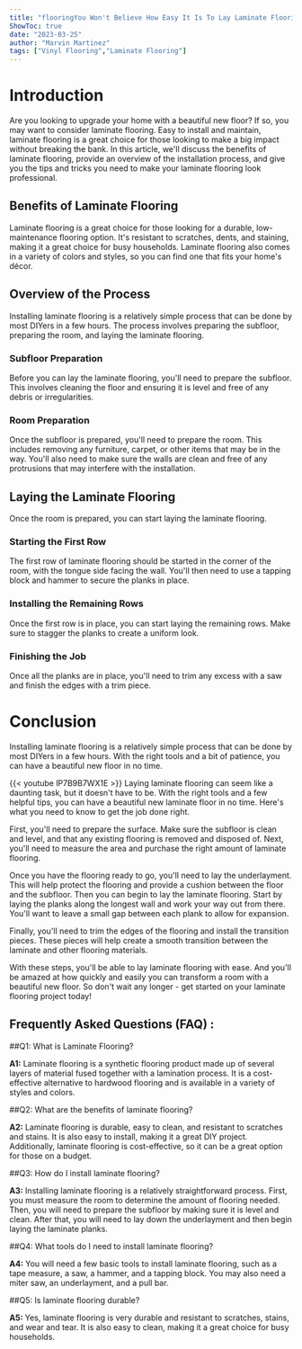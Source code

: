 ```yaml
---
title: "flooringYou Won't Believe How Easy It Is To Lay Laminate Flooring - Learn the Secret Now!"
ShowToc: true 
date: "2023-03-25"
author: "Marvin Martinez" 
tags: ["Vinyl Flooring","Laminate Flooring"]
---
```

# Introduction 
Are you looking to upgrade your home with a beautiful new floor? If so, you may want to consider laminate flooring. Easy to install and maintain, laminate flooring is a great choice for those looking to make a big impact without breaking the bank. In this article, we'll discuss the benefits of laminate flooring, provide an overview of the installation process, and give you the tips and tricks you need to make your laminate flooring look professional.

## Benefits of Laminate Flooring
Laminate flooring is a great choice for those looking for a durable, low-maintenance flooring option. It's resistant to scratches, dents, and staining, making it a great choice for busy households. Laminate flooring also comes in a variety of colors and styles, so you can find one that fits your home's décor.

## Overview of the Process
Installing laminate flooring is a relatively simple process that can be done by most DIYers in a few hours. The process involves preparing the subfloor, preparing the room, and laying the laminate flooring.

### Subfloor Preparation
Before you can lay the laminate flooring, you'll need to prepare the subfloor. This involves cleaning the floor and ensuring it is level and free of any debris or irregularities.

### Room Preparation
Once the subfloor is prepared, you'll need to prepare the room. This includes removing any furniture, carpet, or other items that may be in the way. You'll also need to make sure the walls are clean and free of any protrusions that may interfere with the installation.

## Laying the Laminate Flooring
Once the room is prepared, you can start laying the laminate flooring.

### Starting the First Row
The first row of laminate flooring should be started in the corner of the room, with the tongue side facing the wall. You'll then need to use a tapping block and hammer to secure the planks in place.

### Installing the Remaining Rows
Once the first row is in place, you can start laying the remaining rows. Make sure to stagger the planks to create a uniform look.

### Finishing the Job
Once all the planks are in place, you'll need to trim any excess with a saw and finish the edges with a trim piece.

# Conclusion
Installing laminate flooring is a relatively simple process that can be done by most DIYers in a few hours. With the right tools and a bit of patience, you can have a beautiful new floor in no time.

{{< youtube lP7B9B7WX1E >}} 
Laying laminate flooring can seem like a daunting task, but it doesn't have to be. With the right tools and a few helpful tips, you can have a beautiful new laminate floor in no time. Here's what you need to know to get the job done right.

First, you'll need to prepare the surface. Make sure the subfloor is clean and level, and that any existing flooring is removed and disposed of. Next, you'll need to measure the area and purchase the right amount of laminate flooring.

Once you have the flooring ready to go, you'll need to lay the underlayment. This will help protect the flooring and provide a cushion between the floor and the subfloor. Then you can begin to lay the laminate flooring. Start by laying the planks along the longest wall and work your way out from there. You'll want to leave a small gap between each plank to allow for expansion.

Finally, you'll need to trim the edges of the flooring and install the transition pieces. These pieces will help create a smooth transition between the laminate and other flooring materials.

With these steps, you'll be able to lay laminate flooring with ease. And you'll be amazed at how quickly and easily you can transform a room with a beautiful new floor. So don't wait any longer - get started on your laminate flooring project today!

## Frequently Asked Questions (FAQ) :
##Q1: What is Laminate Flooring?

**A1:** Laminate flooring is a synthetic flooring product made up of several layers of material fused together with a lamination process. It is a cost-effective alternative to hardwood flooring and is available in a variety of styles and colors.

##Q2: What are the benefits of laminate flooring?

**A2:** Laminate flooring is durable, easy to clean, and resistant to scratches and stains. It is also easy to install, making it a great DIY project. Additionally, laminate flooring is cost-effective, so it can be a great option for those on a budget.

##Q3: How do I install laminate flooring?

**A3:** Installing laminate flooring is a relatively straightforward process. First, you must measure the room to determine the amount of flooring needed. Then, you will need to prepare the subfloor by making sure it is level and clean. After that, you will need to lay down the underlayment and then begin laying the laminate planks.

##Q4: What tools do I need to install laminate flooring?

**A4:** You will need a few basic tools to install laminate flooring, such as a tape measure, a saw, a hammer, and a tapping block. You may also need a miter saw, an underlayment, and a pull bar.

##Q5: Is laminate flooring durable?

**A5:** Yes, laminate flooring is very durable and resistant to scratches, stains, and wear and tear. It is also easy to clean, making it a great choice for busy households.





